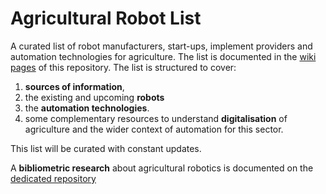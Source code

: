 # Agricultural Robot List
A curated list of robot manufacturers, start-ups, implement providers and automation technologies for agriculture. The list is documented in the [wiki pages](https://github.com/daviderizzo-phd/agricultural-robot-list/wiki) of this repository. The list is structured to cover:
1. **sources of information**, 
2. the existing and upcoming **robots**
3. the **automation technologies**. 
4. some complementary resources to understand **digitalisation** of agriculture and the wider context of automation for this sector. 

This list will be curated with constant updates. 

A **bibliometric research** about agricultural robotics is documented on the [dedicated repository](https://github.com/daviderizzo-phd/agricultural-robotics)
